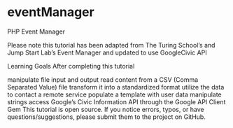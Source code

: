 # eventManager
PHP Event Manager

Please note this tutorial has been adapted from The Turing School’s and Jump Start Lab’s Event Manager and updated to use GoogleCivic API

Learning Goals
After completing this tutorial

manipulate file input and output
read content from a CSV (Comma Separated Value) file
transform it into a standardized format
utilize the data to contact a remote service
populate a template with user data
manipulate strings
access Google’s Civic Information API through the Google API Client Gem
This tutorial is open source. If you notice errors, typos, or have questions/suggestions, please submit them to the project on GitHub.
